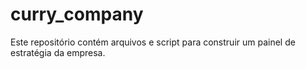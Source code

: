 # curry_company
Este repositório contém arquivos e script para construir um painel de estratégia da empresa.

